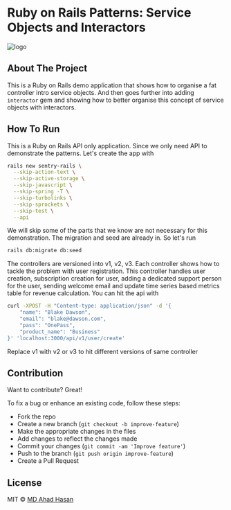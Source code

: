 # Ruby on Rails Patterns: Service Objects and Interactors

![logo](https://res.cloudinary.com/practicaldev/image/fetch/s--jvDLhx0b--/c_imagga_scale,f_auto,fl_progressive,h_420,q_auto,w_1000/https://dev-to-uploads.s3.amazonaws.com/i/cpcr5w0kgl6j94tss7n9.png)

## About The Project
This is a Ruby on Rails demo application that shows how to organise a fat controller intro service objects.
And then goes further into adding `interactor` gem and showing how to better organise this concept
of service objects with interactors.

## How To Run
This is a Ruby on Rails API only application. Since we only need API to demonstrate the patterns. Let's create the app with

```bash
rails new sentry-rails \
  --skip-action-text \
  --skip-active-storage \
  --skip-javascript \
  --skip-spring -T \
  --skip-turbolinks \
  --skip-sprockets \
  --skip-test \
  --api
```

We will skip some of the parts that we know are not necessary for this demonstration. The migration and seed are already in. So let's run

```bash
rails db:migrate db:seed
```

The controllers are versioned into v1, v2, v3. Each controller shows how to tackle the problem with user registration.
This controller handles user creation, subscription creation for user, adding a dedicated support person for the user, sending welcome email and update time series based metrics table for revenue calculation.
You can hit the api with

```bash
curl -XPOST -H "Content-type: application/json" -d '{
    "name": "Blake Dawson",
    "email": "blake@dawson.com",
    "pass": "OnePass",
    "product_name": "Business"
}' 'localhost:3000/api/v1/user/create'
```

Replace v1 with v2 or v3 to hit different versions of same controller

## Contribution
Want to contribute? Great!

To fix a bug or enhance an existing code, follow these steps:

- Fork the repo
- Create a new branch (`git checkout -b improve-feature`)
- Make the appropriate changes in the files
- Add changes to reflect the changes made
- Commit your changes (`git commit -am 'Improve feature'`)
- Push to the branch (`git push origin improve-feature`)
- Create a Pull Request

## License
MIT © [MD Ahad Hasan](https://github.com/joker666)